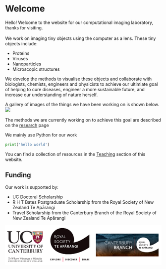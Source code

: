 # Welcome

Hello! Welcome to the website for our computational imaging laboratory, thanks for visiting.
<br>
<br>
We work on imaging tiny objects using the computer as a lens. These tiny objects include:
* Proteins
* Viruses
* Nanoparticles
* Microscopic structures

We develop the methods to visualise these objects and collaborate with biologists, chemists, engineers and physicists to achieve our ultimiate goal of helping to cure diseases, engineer a more sustainable future, and increase our understanding of nature herself.

A gallery of images of the things we have been working on is shown below.
<img src="figs/index0.png" width="600">



The methods we are currently working on to achieve this goal are described on the [research](research.md) page 



We mainly use Python for our work
```python
print('hello world')
```
You can find a collection of resources in the [Teaching](teaching.md) section of this website.



## Funding 
Our work is supported by:
* UC Doctoral Scholarship
* R H T Bates Postgraduate Scholarship from the Royal Society of New Zealand Te Apārangi
* Travel Scholarship from the Canterbury Branch of the Royal Society of New Zealand Te Apārangi

<img src="figs/funding.png" width="600">

<br>
<br>
<br>
